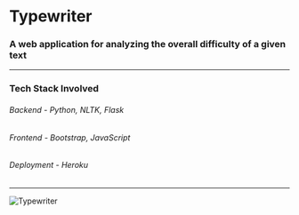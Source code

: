 # Typewriter
### A web application for analyzing the overall difficulty of a given text
---
### Tech Stack Involved
###### Backend - Python, NLTK, Flask
###### Frontend - Bootstrap, JavaScript
###### Deployment - Heroku
---
![Typewriter](https://user-images.githubusercontent.com/35666666/115068354-c8f8b380-9f0f-11eb-87d6-5941f9020bd1.PNG)

